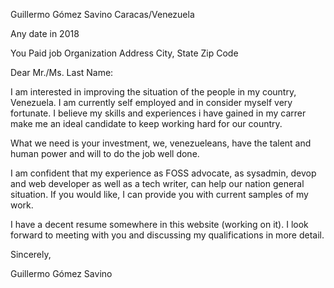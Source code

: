 Guillermo Gómez Savino
Caracas/Venezuela

Any date in 2018

You
Paid job
Organization
Address
City, State Zip Code

Dear Mr./Ms. Last Name:

I am interested in improving the situation of the people in my country, Venezuela. I am currently self employed and in consider myself very fortunate. I believe my skills and experiences i have gained in my carrer make me an ideal candidate to keep working hard for our country.

What we need is your investment, we, venezueleans, have the talent and human power and will to do the job well done.

I am confident that my experience as FOSS advocate, as sysadmin, devop and web developer as well as a tech writer, can help our nation general situation. If you would like, I can provide you with current samples of my work. 

I have a decent resume somewhere in this website (working on it). I look forward to meeting with you and discussing my qualifications in more detail.

Sincerely,

Guillermo Gómez Savino

